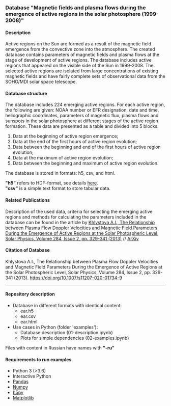 ### Database "Magnetic fields and plasma flows during the emergence of active regions in the solar photosphere (1999-2008)"

#### Description

Active regions on the Sun are formed as a result of the magnetic field emergence from the convective zone into the atmosphere. The created database contains parameters of magnetic fields and plasma flows at the stage of development of active regions. The database includes active regions that appeared on the visible side of the Sun in 1999-2008. The selected active regions are isolated from large concentrations of existing magnetic fields and have fairly complete sets of observational data from the SOHO/MDI solar space telescope.

#### Database structure

The database includes 224 emerging active regions. For each active region, the following are given: NOAA number or EFR designation, date and time, heliographic coordinates, parameters of magnetic flux, plasma flows and sunspots in the solar photosphere at different stages of the active region formation. These data are presented as a table and divided into 5 blocks:
1) Data at the beginning of active region emergence;
2) Data at the end of the first hours of active region evolution;
3) Data between the beginning and end of the first hours of active region evolution;
4) Data at the maximum of active region evolution;
5) Data between the beginning and maximum of active region evolution.

The database is stored in formats: h5, csv, and html.

**"h5"** refers to HDF-format, see details [here](https://en.wikipedia.org/wiki/Hierarchical_Data_Format).
<br>
**"csv"** is a simple text format to store tabular data.

#### Related Publications

Description of the used data, criteria for selecting the emerging active regions and methods for calculating the parameters included in the database can be found in the article by
[Khlystova A.I., The Relationship between Plasma Flow Doppler Velocities and Magnetic Field Parameters During the Emergence of Active Regions at the Solar Photospheric Level, Solar Physics, Volume 284, Issue 2, pp. 329-341 (2013)](https://doi.org/10.1007/s11207-020-01734-9) // [ArXiv](https://arxiv.org/abs/1204.4536)

#### Сitation of Database

Khlystova A.I., The Relationship between Plasma Flow Doppler Velocities and Magnetic Field Parameters During the Emergence of Active Regions at the Solar Photospheric Level, Solar Physics, Volume 284, Issue 2, pp. 329-341 (2013). https://doi.org/10.1007/s11207-020-01734-9

-----

#### Repository description

- Database in different formats with identical content:
  - ear.h5
  - ear.csv
  - ear.html
- Use cases in Python (folder 'examples'):
  - Database description (01-description.ipynb)
  - Plots for simple dependencies (02-examples.ipynb)

Files with content in Russian have names with **"-ru"**
<br>
#### Requirements to run examples

* Python 3 (>3.6)
* Interactive Python
* [Pandas](https://pandas.pydata.org/docs/)
* [Numpy](https://github.com/numpy/numpy)
* [h5py](https://github.com/h5py/h5py)
* [Matplotlib](https://matplotlib.org/stable/users/installing.html)